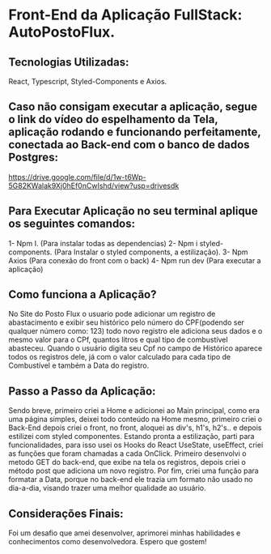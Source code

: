 
# Front-End da Aplicação FullStack: AutoPostoFlux. 

## Tecnologias Utilizadas: 
React, Typescript, Styled-Components e Axios. 

## Caso não consigam executar a aplicação, segue o link do vídeo do espelhamento da Tela, aplicação rodando e funcionando perfeitamente, conectada ao Back-end com o banco de dados Postgres: 

https://drive.google.com/file/d/1w-t6Wp-5G82KWalak9Xj0hEf0nCwIshd/view?usp=drivesdk

## Para Executar Aplicação no seu terminal aplique os seguintes comandos: 
1- Npm I. (Para instalar todas as dependencias)
2- Npm i styled-components. (Para Instalar o styled components, a estilização). 
3- Npm Axios (Para conexão do front com o back) 
4- Npm run dev (Para executar a aplicação) 

## Como funciona a Aplicação? 
No Site do Posto Flux o usuario pode adicionar um registro de abastacimento e exibir seu histórico pelo número do CPF(podendo ser qualquer número como: 123) todo novo registro ele adiciona seus dados e o mesmo valor para o CPf, quantos litros e qual tipo de combustível abasteceu. Quando o usuário digita seu Cpf no campo de Histórico aparece todos os registros dele, já com o valor calculado para cada tipo de Combustível e também a Data do registro. 

## Passo a Passo da Aplicação: 
Sendo breve, primeiro criei a Home e adicionei ao Main principal, como era uma página simples, deixei todo conteúdo na Home mesmo, primeiro criei o Back-End depois criei o front, no front, aloquei as div's, h1's, h2's.. e depois estilizei com styled componentes. Estando pronta a estilização, parti para funcionalidades, para isso usei os Hooks do React UseState, useEffect, criei as funções que foram chamadas a cada OnClick. Primeiro desenvolvi o metodo GET do back-end, que exibe na tela os registros, depois criei o método post que adiciona um novo registro. Por fim, criei uma função para formatar a Data, porque no back-end ele trazia um formato não usado no dia-a-dia, visando trazer uma melhor qualidade ao usuário. 

## Considerações Finais: 
Foi um desafio que amei desenvolver, aprimorei minhas habilidades e conhecimentos como desenvolvedora. Espero que gostem! 


